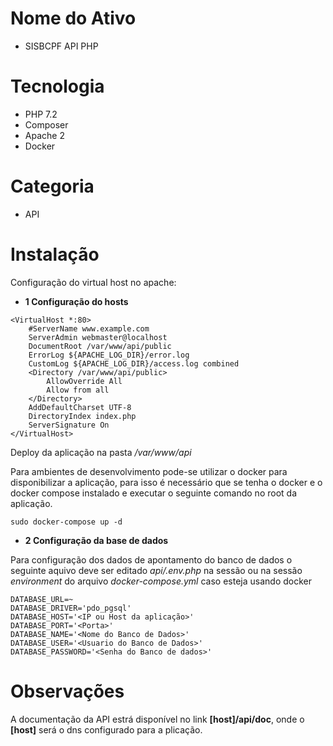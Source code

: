 # Nome do Ativo
* SISBCPF API PHP

# Tecnologia
* PHP 7.2
* Composer
* Apache 2
* Docker

# Categoria
* API

# Instalação
Configuração do virtual host no apache: 

*  __1 Configuração do hosts__

```
<VirtualHost *:80>
	#ServerName www.example.com
	ServerAdmin webmaster@localhost
	DocumentRoot /var/www/api/public
	ErrorLog ${APACHE_LOG_DIR}/error.log
	CustomLog ${APACHE_LOG_DIR}/access.log combined
	<Directory /var/www/api/public>
		AllowOverride All
		Allow from all
	</Directory>
	AddDefaultCharset UTF-8
	DirectoryIndex index.php
	ServerSignature On
</VirtualHost>
```
Deploy da aplicação na pasta  _/var/www/api_

Para ambientes de desenvolvimento pode-se utilizar o docker para disponibilizar a aplicação, para isso é necessário que se tenha o docker e o docker compose instalado e executar o seguinte comando no root da aplicação.

```
sudo docker-compose up -d 
```
* __2 Configuração da base de dados__

Para configuração dos dados de apontamento do banco de dados o seguinte aquivo deve ser editado  _api/.env.php_  na sessão ou na sessão _environment_ do arquivo _docker-compose.yml_ caso esteja usando docker 

```
DATABASE_URL=~
DATABASE_DRIVER='pdo_pgsql'
DATABASE_HOST='<IP ou Host da aplicação>'
DATABASE_PORT='<Porta>'
DATABASE_NAME='<Nome do Banco de Dados>'
DATABASE_USER='<Usuario do Banco de Dados>'
DATABASE_PASSWORD='<Senha do Banco de dados>'
```
# Observações
A documentação da API estrá disponível no link **[host]/api/doc**, onde o **[host]** será o dns configurado para a plicação.
